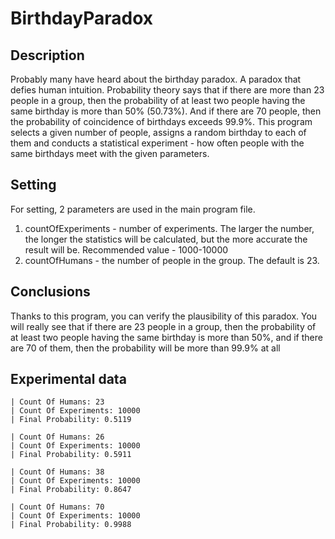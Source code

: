 # BirthdayParadox

## Description
Probably many have heard about the birthday paradox. A paradox that defies human intuition.
Probability theory says that if there are more than 23 people in a group, then the probability of at least two people having the same birthday is more than 50% (50.73%). And if there are 70 people, then the probability of coincidence of birthdays exceeds 99.9%.
This program selects a given number of people, assigns a random birthday to each of them and conducts a statistical experiment - how often people with the same birthdays meet with the given parameters.

## Setting
For setting, 2 parameters are used in the main program file.
1) countOfExperiments - number of experiments. The larger the number, the longer the statistics will be calculated, but the more accurate the result will be. Recommended value - 1000-10000
2) countOfHumans - the number of people in the group. The default is 23.

## Conclusions

Thanks to this program, you can verify the plausibility of this paradox. You will really see that if there are 23 people in a group, then the probability of at least two people having the same birthday is more than 50%, and if there are 70 of them, then the probability will be more than 99.9% at all

## Experimental data

```
| Count Of Humans: 23
| Count Of Experiments: 10000
| Final Probability: 0.5119
```

```
| Count Of Humans: 26
| Count Of Experiments: 10000
| Final Probability: 0.5911
```

```
| Count Of Humans: 38
| Count Of Experiments: 10000
| Final Probability: 0.8647
```

```
| Count Of Humans: 70
| Count Of Experiments: 10000
| Final Probability: 0.9988
```

